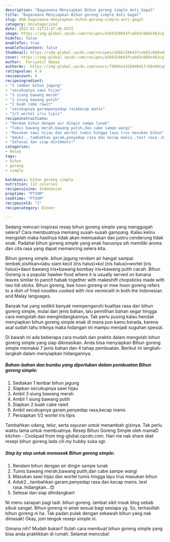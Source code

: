 ```yaml
---
description: "Bagaimana Menyiapkan Bihun goreng simple Anti Gagal"
title: "Bagaimana Menyiapkan Bihun goreng simple Anti Gagal"
slug: 868-bagaimana-menyiapkan-bihun-goreng-simple-anti-gagal
category: Uncategorized
date: 2022-01-31T23:47:48.037Z
image: https://img-global.cpcdn.com/recipes/a5b6158643fceb83/680x482cq70/bihun-goreng-simple-foto-resep-utama.jpg
hideToc: false
enableToc: true
enableTocContent: false
thumbnail: https://img-global.cpcdn.com/recipes/a5b6158643fceb83/680x482cq70/bihun-goreng-simple-foto-resep-utama.jpg
cover: https://img-global.cpcdn.com/recipes/a5b6158643fceb83/680x482cq70/bihun-goreng-simple-foto-resep-utama.jpg
author:  Fariyatul Umaya
authorAv:  https://img-global.cpcdn.com/users/f9884a14189d8d1f/60x60cq50/avatar.jpg
ratingvalue: 4.9
reviewcount: 4
recipeingredient:
- "1 lembar bihun jagung"
- "secukupnya sawi hijau"
- "3 siung bawang merah"
- "1 siung bawang putih"
- "2 buah cabe rawit"
- "secukupnya garampenyedap rasakecap manis"
- "1/2 wortel iris tipis"
recipeinstructions:
- "Rendam bihun dengan air dingin sampe lunak"
- "Tumis bawang merah,bawang putih,dan cabe sampe wangi"
- "Masukan sawi hijau dan wortel tumis hingga layu trus masukan bihun"
- "Aduk2...tambahkan garam,penyedap rasa dan kecap manis..test rasa..hidangkan...😍"
- "Selesai dan siap dinikmati!"
categories:
- Resep
tags:
- bihun
- goreng
- simple

katakunci: bihun goreng simple 
nutrition: 112 calories
recipecuisine: Indonesian
preptime: "PT34M"
cooktime: "PT45M"
recipeyield: "2"
recipecategory: Dinner

---
```



Sedang mencari inspirasi resep bihun goreng simple yang menggugah selera? Cara membuatnya memang susah-susah gampang. Kalau keliru mengolah maka hasilnya tidak akan memuaskan dan justru cenderung tidak enak. Padahal bihun goreng simple yang enak harusnya sih memiliki aroma dan cita rasa yang dapat memancing selera kita.


Bihun goreng simple. bihun jagung rendam air hangat sampai lembek,sisihkan•labu siam kecil (iris halus)•kol (iris halus)•wortel (iris halus)•daun bawang iris•bawang bombay iris•bawang putih cacah. Bihun Goreng is a popular hawker food where it is usually served on banana leaves similar to pancit habab together with makeshift chopsticks made with two lidi sticks. Bihun goreng, bee hoon goreng or mee hoon goreng refers to a dish of fried noodles cooked with rice vermicelli in both the Indonesian and Malay languages.

Banyak hal yang sedikit banyak mempengaruhi kualitas rasa dari bihun goreng simple, mulai dari jenis bahan, lalu pemilihan bahan segar hingga cara mengolah dan menghidangkannya. Tak perlu pusing kalau hendak menyiapkan bihun goreng simple enak di mana pun kamu berada, karena asal sudah tahu triknya maka hidangan ini mampu menjadi suguhan spesial.


Di bawah ini ada beberapa cara mudah dan praktis dalam mengolah bihun goreng simple yang siap dikreasikan. Anda bisa menyiapkan Bihun goreng simple memakai 7 jenis bahan dan 4 tahap pembuatan. Berikut ini langkah-langkah dalam menyiapkan hidangannya.

<!--inarticleads1-->

##### Bahan-bahan dan bumbu yang diperlukan dalam pembuatan Bihun goreng simple:

1. Sediakan 1 lembar bihun jagung
1. Siapkan secukupnya sawi hijau
1. Ambil 3 siung bawang merah
1. Ambil 1 siung bawang putih
1. Siapkan 2 buah cabe rawit
1. Ambil secukupnya garam,penyedap rasa,kecap manis
1. Persiapkan 1/2 wortel iris tipis


Tambahkan udang, telur, serta sayuran untuk menambah gizinya. Tak perlu waktu lama untuk membuatnya. Resep Bihun Goreng Simple oleh mamaD kitchen - Cookpad from img-global.cpcdn.com. Hari nie nak share sket resepi bihun goreng lada cili.my hubby suka sgt. 

<!--inarticleads2-->

##### Step by step untuk memasak Bihun goreng simple:

1. Rendam bihun dengan air dingin sampe lunak
1. Tumis bawang merah,bawang putih,dan cabe sampe wangi
1. Masukan sawi hijau dan wortel tumis hingga layu trus masukan bihun
1. Aduk2...tambahkan garam,penyedap rasa dan kecap manis..test rasa..hidangkan...😍
1. Selesai dan siap dihidangkan!

Ni menu sarapan pagi tadi. bihun goreng. lambat sikit msuk blog sebab sibuk sangat. Bihun goreng ni amat sesuai bagi sesiapa yg. So, terhasillah bihun goreng ni ha. Tak padan pulak dengan sekawah bihun yang nak dimasak! Okay, jom tengok resepi simple ni. 

Gimana nih? Mudah bukan? Itulah cara membuat bihun goreng simple yang bisa anda praktikkan di rumah. Selamat mencoba!
